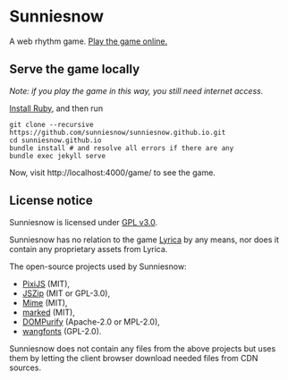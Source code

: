 # Sunniesnow

A web rhythm game.
[Play the game online.](https://sunniesnow.github.io/game)

## Serve the game locally

*Note: if you play the game in this way, you still need internet access.*

[Install Ruby](https://www.ruby-lang.org/en/documentation/installation), and then run

```shell
git clone --recursive https://github.com/sunniesnow/sunniesnow.github.io.git
cd sunniesnow.github.io
bundle install # and resolve all errors if there are any
bundle exec jekyll serve
```

Now, visit http://localhost:4000/game/ to see the game.

## License notice

Sunniesnow is licensed under
[GPL v3.0](https://www.gnu.org/licenses/gpl-3.0.en.html).

Sunniesnow has no relation to the game
[Lyrica](https://lyricagame.wixsite.com/lyricagame)
by any means,
nor does it contain any proprietary assets from Lyrica.

The open-source projects used by Sunniesnow:

- [PixiJS](https://pixijs.com)
(MIT),
- [JSZip](https://stuk.github.io/jszip)
(MIT or GPL-3.0),
- [Mime](https://www.skypack.dev/view/mime)
(MIT),
- [marked](https://marked.js.org) (MIT),
- [DOMPurify](https://github.com/cure53/DOMPurify) (Apache-2.0 or MPL-2.0),
- [wangfonts](http://code.google.com/p/wangfonts)
(GPL-2.0).

Sunniesnow does not contain any files from the above projects
but uses them by letting the client browser download needed files
from CDN sources.
